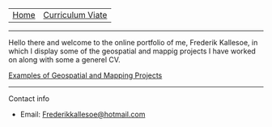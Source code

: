 

<table>
     <tr>
         <td><a href=".">Home</a></td>
         <td><a href=(CV.md)>Curriculum Viate</a></td>
     </tr>
 </table>
 <hr>

Hello there and welcome to the online portfolio of me, Frederik Kallesoe, in which I display some of the geospatial and mappig projects I have worked on along with some a generel CV.                               

[Examples of Geospatial and Mapping Projects](mapping_examples.md)


<hr>
<p>Contact info</p>
<ul>
    <li>Email: <a href="mailto:{{ site.email }}">Frederikkallesoe@hotmail.com</a></li>
</ul>

